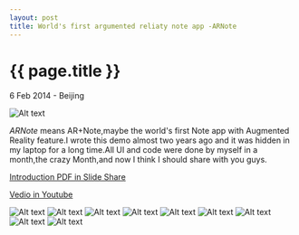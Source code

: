 ```yaml
---
layout: post
title: World's first argumented reliaty note app -ARNote
---
```


{{ page.title }}
================

<p class="meta">6 Feb 2014 - Beijing</p>

![Alt text](/images/arnote_ad.png)


*ARNote*  means AR+Note,maybe the world's first Note app with Augmented Reality feature.I wrote this demo almost two years ago and it was hidden in my laptop for a long time.All UI and code were done by myself in a month,the crazy Month,and now I think I should share with you guys.

[Introduction PDF in Slide Share](http://www.slideshare.net/chunjianye/ar-note)

[Vedio in Youtube](https://www.youtube.com/watch?v=48ZjmsYss5c)

![Alt text](/images/arnote/logo.png)
![Alt text](/images/arnote/banner.jpg)
![Alt text](/images/arnote/arnote_01.jpg)
![Alt text](/images/arnote/arnote_02.jpg)
![Alt text](/images/arnote/arnote_03.jpg)
![Alt text](/images/arnote/arnote_04.jpg)
![Alt text](/images/arnote/arnote_05.jpg)
![Alt text](/images/arnote/arnote_06.jpg)
![Alt text](/images/arnote/arnote_07.jpg)
